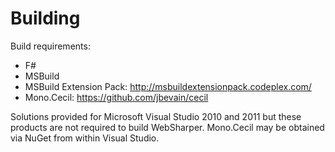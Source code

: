 # Building

Build requirements:

  * F#
  * MSBuild
  * MSBuild Extension Pack: http://msbuildextensionpack.codeplex.com/
  * Mono.Cecil: https://github.com/jbevain/cecil

Solutions provided for Microsoft Visual Studio 2010 and 2011 but these
products are not required to build WebSharper.  Mono.Cecil may be
obtained via NuGet from within Visual Studio.
